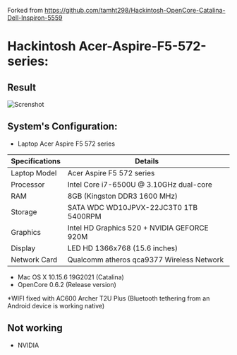 Forked from https://github.com/tamht298/Hackintosh-OpenCore-Catalina-Dell-Inspiron-5559

# Hackintosh Acer-Aspire-F5-572-series:
## Result
![Screnshot](https://i.imgur.com/VELTLy5.png)
## System's Configuration:
* Laptop Acer Aspire F5 572 series

| Specifications | Details                                                         |
| -------------- | --------------------------------------------------------------- |
| Laptop Model   | Acer Aspire F5 572 series                                       |
| Processor      | Intel Core i7-6500U @ 3.10GHz dual-core                         |
| RAM            | 8GB (Kingston DDR3 1600 MHz)                                    |
| Storage        | SATA WDC WD10JPVX-22JC3T0 1TB 5400RPM                           |
| Graphics       | Intel HD Graphics 520 + NVIDIA GEFORCE 920M                     |
| Display        | LED HD 1366x768 (15.6 inches)                                   |
| Network Card   | Qualcomm atheros qca9377 Wireless Network                       |

* Mac OS X 10.15.6 19G2021 (Catalina)
* OpenCore 0.6.2 (Release version)


*WIFI fixed with AC600 Archer T2U Plus (Bluetooth tethering from an Android device is working native)

## Not working
* NVIDIA
